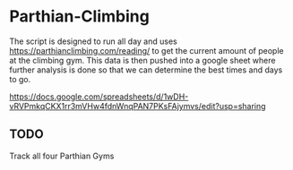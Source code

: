 # Parthian-Climbing

The script is designed to run all day and uses https://parthianclimbing.com/reading/ to get the current amount of people at the climbing gym. This data is then pushed into a google sheet where further analysis is done so that we can determine the best times and days to go.

https://docs.google.com/spreadsheets/d/1wDH-vRVPmkqCKX1rr3mVHw4fdnWnqPAN7PKsFAjymvs/edit?usp=sharing


## TODO
Track all four Parthian Gyms
